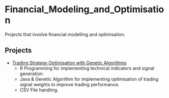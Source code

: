 # Financial_Modeling_and_Optimisation
Projects that involve financial modelling and optimisation.

## Projects
- [Trading Strategy Optimisation with Genetic Algorithms](./Algorithmic_Trading_Strategy_Optimisation/README.md)
  - R Programming for implementing technical indicators and signal generation.
  - Java & Genetic Algorithm for implementing optimisation of trading signal weights to improve trading performance.
  - CSV File handling.
